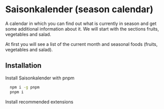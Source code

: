 # Saisonkalender (season calendar)

A calendar in which you can find out what is currently in season and get some additional information about it. We will start with the sections fruits, vegetables and salad.

At first you will see a list of the current month and seasonal foods (fruits, vegetables and salad).

## Installation

Install Saisonkalender with pnpm

```bash
  npm i -g pnpm
  pnpm i
```

Install recommended extensions
